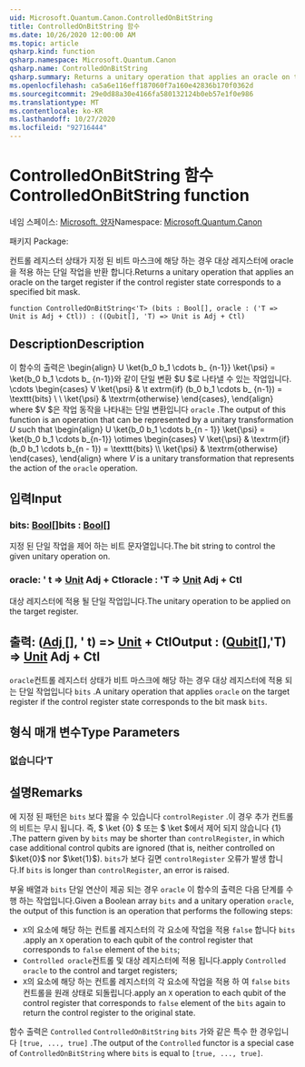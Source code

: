 ```yaml
---
uid: Microsoft.Quantum.Canon.ControlledOnBitString
title: ControlledOnBitString 함수
ms.date: 10/26/2020 12:00:00 AM
ms.topic: article
qsharp.kind: function
qsharp.namespace: Microsoft.Quantum.Canon
qsharp.name: ControlledOnBitString
qsharp.summary: Returns a unitary operation that applies an oracle on the target register if the control register state corresponds to a specified bit mask.
ms.openlocfilehash: ca5a6e116eff187060f7a160e42836b170f0362d
ms.sourcegitcommit: 29e0d88a30e4166fa580132124b0eb57e1f0e986
ms.translationtype: MT
ms.contentlocale: ko-KR
ms.lasthandoff: 10/27/2020
ms.locfileid: "92716444"
---
```

# <a name="controlledonbitstring-function"></a><span data-ttu-id="ac9c9-102">ControlledOnBitString 함수</span><span class="sxs-lookup"><span data-stu-id="ac9c9-102">ControlledOnBitString function</span></span>

<span data-ttu-id="ac9c9-103">네임 스페이스: [Microsoft. 양자](xref:Microsoft.Quantum.Canon)</span><span class="sxs-lookup"><span data-stu-id="ac9c9-103">Namespace: [Microsoft.Quantum.Canon](xref:Microsoft.Quantum.Canon)</span></span>

<span data-ttu-id="ac9c9-104">패키지 [](https://nuget.org/packages/)</span><span class="sxs-lookup"><span data-stu-id="ac9c9-104">Package: [](https://nuget.org/packages/)</span></span>


<span data-ttu-id="ac9c9-105">컨트롤 레지스터 상태가 지정 된 비트 마스크에 해당 하는 경우 대상 레지스터에 oracle을 적용 하는 단일 작업을 반환 합니다.</span><span class="sxs-lookup"><span data-stu-id="ac9c9-105">Returns a unitary operation that applies an oracle on the target register if the control register state corresponds to a specified bit mask.</span></span>

```qsharp
function ControlledOnBitString<'T> (bits : Bool[], oracle : ('T => Unit is Adj + Ctl)) : ((Qubit[], 'T) => Unit is Adj + Ctl)
```


## <a name="description"></a><span data-ttu-id="ac9c9-106">Description</span><span class="sxs-lookup"><span data-stu-id="ac9c9-106">Description</span></span>

<span data-ttu-id="ac9c9-107">이 함수의 출력은 \begin{align} U \ket{b_0 b_1 \cdots b_ {n-1}} \ket{\psi} = \ket{b_0 b_1 \cdots b_ {n-1}}와 같이 단일 변환 $U $로 나타낼 수 있는 작업입니다. \cdots \begin{cases} V \ket{\psi} & \t extrm{if} (b_0 b_1 \cdots b_ {n-1}) = \texttt{bits} \\ \\ \ket{\psi} & \textrm{otherwise} \end{cases}, \end{align} where $V $은 작업 동작을 나타내는 단일 변환입니다 `oracle` .</span><span class="sxs-lookup"><span data-stu-id="ac9c9-107">The output of this function is an operation that can be represented by a unitary transformation $U$ such that \begin{align} U \ket{b_0 b_1 \cdots b_{n - 1}} \ket{\psi} = \ket{b_0 b_1 \cdots b_{n-1}} \otimes \begin{cases} V \ket{\psi} & \textrm{if} (b_0 b_1 \cdots b_{n - 1}) = \texttt{bits} \\\\ \ket{\psi} & \textrm{otherwise} \end{cases}, \end{align} where $V$ is a unitary transformation that represents the action of the `oracle` operation.</span></span>

## <a name="input"></a><span data-ttu-id="ac9c9-108">입력</span><span class="sxs-lookup"><span data-stu-id="ac9c9-108">Input</span></span>

### <a name="bits--bool"></a><span data-ttu-id="ac9c9-109">bits: [Bool](xref:microsoft.quantum.lang-ref.bool)[]</span><span class="sxs-lookup"><span data-stu-id="ac9c9-109">bits : [Bool](xref:microsoft.quantum.lang-ref.bool)[]</span></span>

<span data-ttu-id="ac9c9-110">지정 된 단일 작업을 제어 하는 비트 문자열입니다.</span><span class="sxs-lookup"><span data-stu-id="ac9c9-110">The bit string to control the given unitary operation on.</span></span>


### <a name="oracle--t--unit-adj--ctl"></a><span data-ttu-id="ac9c9-111">oracle: ' t => [Unit](xref:microsoft.quantum.lang-ref.unit) Adj + Ctl</span><span class="sxs-lookup"><span data-stu-id="ac9c9-111">oracle : 'T => [Unit](xref:microsoft.quantum.lang-ref.unit) Adj + Ctl</span></span>

<span data-ttu-id="ac9c9-112">대상 레지스터에 적용 될 단일 작업입니다.</span><span class="sxs-lookup"><span data-stu-id="ac9c9-112">The unitary operation to be applied on the target register.</span></span>



## <a name="output--qubitt--unit-adj--ctl"></a><span data-ttu-id="ac9c9-113">출력: ([Adj []](xref:microsoft.quantum.lang-ref.qubit), ' t) => [Unit](xref:microsoft.quantum.lang-ref.unit) + Ctl</span><span class="sxs-lookup"><span data-stu-id="ac9c9-113">Output : ([Qubit](xref:microsoft.quantum.lang-ref.qubit)[],'T) => [Unit](xref:microsoft.quantum.lang-ref.unit) Adj + Ctl</span></span>

<span data-ttu-id="ac9c9-114">`oracle`컨트롤 레지스터 상태가 비트 마스크에 해당 하는 경우 대상 레지스터에 적용 되는 단일 작업입니다 `bits` .</span><span class="sxs-lookup"><span data-stu-id="ac9c9-114">A unitary operation that applies `oracle` on the target register if the control register state corresponds to the bit mask `bits`.</span></span>

## <a name="type-parameters"></a><span data-ttu-id="ac9c9-115">형식 매개 변수</span><span class="sxs-lookup"><span data-stu-id="ac9c9-115">Type Parameters</span></span>

### <a name="t"></a><span data-ttu-id="ac9c9-116">없습니다</span><span class="sxs-lookup"><span data-stu-id="ac9c9-116">'T</span></span>



## <a name="remarks"></a><span data-ttu-id="ac9c9-117">설명</span><span class="sxs-lookup"><span data-stu-id="ac9c9-117">Remarks</span></span>

<span data-ttu-id="ac9c9-118">에 지정 된 패턴은 `bits` 보다 짧을 수 있습니다 `controlRegister` .이 경우 추가 컨트롤의 비트는 무시 됩니다. 즉, $ \ket {0} $ 또는 $ \ket $에서 제어 되지 않습니다 {1} .</span><span class="sxs-lookup"><span data-stu-id="ac9c9-118">The pattern given by `bits` may be shorter than `controlRegister`, in which case additional control qubits are ignored (that is, neither controlled on $\ket{0}$ nor $\ket{1}$).</span></span>
<span data-ttu-id="ac9c9-119">`bits`가 보다 길면 `controlRegister` 오류가 발생 합니다.</span><span class="sxs-lookup"><span data-stu-id="ac9c9-119">If `bits` is longer than `controlRegister`, an error is raised.</span></span>

<span data-ttu-id="ac9c9-120">부울 배열과 `bits` 단일 연산이 제공 되는 경우 `oracle` 이 함수의 출력은 다음 단계를 수행 하는 작업입니다.</span><span class="sxs-lookup"><span data-stu-id="ac9c9-120">Given a Boolean array `bits` and a unitary operation `oracle`, the output of this function is an operation that performs the following steps:</span></span>

* <span data-ttu-id="ac9c9-121">`X`의 요소에 해당 하는 컨트롤 레지스터의 각 요소에 작업을 적용 `false` 합니다 `bits` .</span><span class="sxs-lookup"><span data-stu-id="ac9c9-121">apply an `X` operation to each qubit of the control register that corresponds to `false` element of the `bits`;</span></span>
* <span data-ttu-id="ac9c9-122">`Controlled oracle`컨트롤 및 대상 레지스터에 적용 됩니다.</span><span class="sxs-lookup"><span data-stu-id="ac9c9-122">apply `Controlled oracle` to the control and target registers;</span></span>
* <span data-ttu-id="ac9c9-123">`X`의 요소에 해당 하는 컨트롤 레지스터의 각 요소에 작업을 적용 하 여 `false` `bits` 컨트롤을 원래 상태로 되돌립니다.</span><span class="sxs-lookup"><span data-stu-id="ac9c9-123">apply an `X` operation to each qubit of the control register that corresponds to `false` element of the `bits` again to return the control register to the original state.</span></span>

<span data-ttu-id="ac9c9-124">함수 출력은 `Controlled` `ControlledOnBitString` `bits` 가와 같은 특수 한 경우입니다 `[true, ..., true]` .</span><span class="sxs-lookup"><span data-stu-id="ac9c9-124">The output of the `Controlled` functor is a special case of `ControlledOnBitString` where `bits` is equal to `[true, ..., true]`.</span></span>